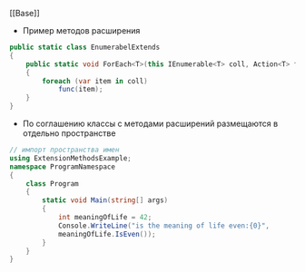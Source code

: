 [[Base]]

- Пример методов расширения
```cs
public static class EnumerabelExtends
{
	public static void ForEach<T>(this IEnumerable<T> coll, Action<T> func)
	{
		foreach (var item in coll)
			func(item);
	}
}
```
- По соглашению классы с методами расширений размещаются в отдельно пространстве
```cs
// импорт пространства имен
using ExtensionMethodsExample;
namespace ProgramNamespace
{
	class Program
	{
		static void Main(string[] args)
		{
			int meaningOfLife = 42;
			Console.WriteLine("is the meaning of life even:{0}",
			meaningOfLife.IsEven());
		}
	}
}
```